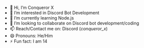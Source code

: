 - 👋 Hi, I’m Conqueror X
- 👀 I’m interested in Discord Bot Development
- 🌱 I’m currently learning Node.js
- 💞️ I’m looking to collaborate on Discord bot development/coding
- 📫 Reach/Contact me on: Discord (_conqueror_x_)
- 😄 Pronouns: He/Him
- ⚡ Fun fact: I am 14

<!---
ConquerorX-JSDev/ConquerorX-JSDev is a ✨ special ✨ repository because its `README.md` (this file) appears on your GitHub profile.
You can click the Preview link to take a look at your changes.
--->
